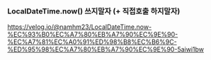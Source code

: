 ### LocalDateTime.now() 쓰지말자 (+ 직접호출 하지말자)
https://velog.io/@namhm23/LocalDateTime.now-%EC%93%B0%EC%A7%80%EB%A7%90%EC%9E%90-%EC%A7%81%EC%A0%91%ED%98%B8%EC%B6%9C-%ED%95%98%EC%A7%80%EB%A7%90%EC%9E%90-5aiwi1bw

